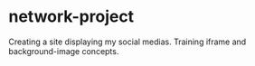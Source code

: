 # network-project
Creating a site displaying my social medias. Training iframe and background-image concepts.

